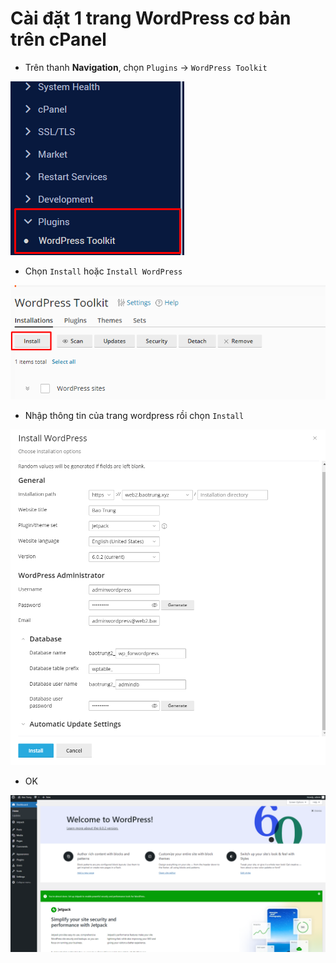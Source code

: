 # Cài đặt 1 trang WordPress cơ bản trên cPanel

- Trên thanh **Navigation**, chọn ```Plugins``` -> ```WordPress Toolkit```

![](./images/cp_29.png)

- Chọn ```Install``` hoặc ```Install WordPress```

![](./images/cp_30.png)

- Nhập thông tin của trang wordpress rồi chọn ```Install```

![](./images/cp_31.png)

- OK

![](./images/cp_32.png)